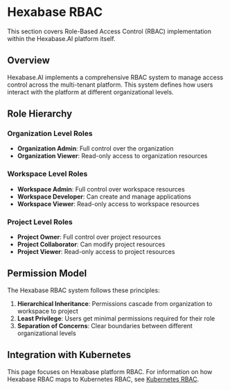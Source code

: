 # Hexabase RBAC

This section covers Role-Based Access Control (RBAC) implementation within the Hexabase.AI platform itself.

## Overview

Hexabase.AI implements a comprehensive RBAC system to manage access control across the multi-tenant platform. This system defines how users interact with the platform at different organizational levels.

## Role Hierarchy

### Organization Level Roles

- **Organization Admin**: Full control over the organization
- **Organization Viewer**: Read-only access to organization resources

### Workspace Level Roles

- **Workspace Admin**: Full control over workspace resources
- **Workspace Developer**: Can create and manage applications
- **Workspace Viewer**: Read-only access to workspace resources

### Project Level Roles

- **Project Owner**: Full control over project resources
- **Project Collaborator**: Can modify project resources
- **Project Viewer**: Read-only access to project resources

## Permission Model

The Hexabase RBAC system follows these principles:

1. **Hierarchical Inheritance**: Permissions cascade from organization to workspace to project
2. **Least Privilege**: Users get minimal permissions required for their role
3. **Separation of Concerns**: Clear boundaries between different organizational levels

## Integration with Kubernetes

This page focuses on Hexabase platform RBAC. For information on how Hexabase RBAC maps to Kubernetes RBAC, see [Kubernetes RBAC](./kubernetes-rbac.md).